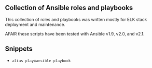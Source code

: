 ## Collection of Ansible roles and playbooks

This collection of roles and playbooks was written mostly for ELK stack deployment and maintenance.

AFAIR these scripts have been tested with Ansible v1.9, v2.0, and v2.1.

## Snippets

- `alias play=ansible-playbook`
